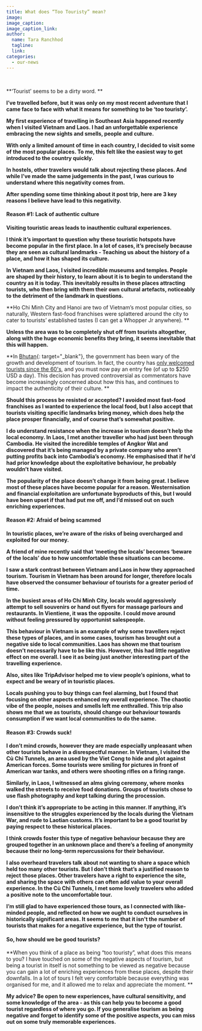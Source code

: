 ```yaml
---
title: What does “Too Touristy” mean?
image:
image_caption:
image_caption_link:
author:
  name: Tara Ranchhod
  tagline:
  link:
categories:
  - our-news
---
```


&nbsp;

**‘Tourist’ seems to be a dirty word. **

**I’ve travelled before, but it was only on my most recent adventure that I came face to face with what it means for something to be ‘too touristy’.**

**My first experience of travelling in Southeast Asia happened recently when I visited Vietnam and Laos. I had an unforgettable experience embracing the new sights and smells, people and culture.**

**With only a limited amount of time in each country, I decided to visit some of the most popular places. To me, this felt like the easiest way to get introduced to the country quickly.**

**In hostels, other travelers would talk about rejecting these places. And while I’ve made the same judgements in the past, I was curious to understand where this negativity comes from.**

**After spending some time thinking about it post trip, here are 3 key reasons I believe have lead to this negativity.**

#### **Reason #1: Lack of authentic culture**

**Visiting touristic areas leads to inauthentic cultural experiences.**

**I think it’s important to question why these touristic hotspots have become popular in the first place. In a lot of cases, it’s precisely because they are seen as cultural landmarks - Teaching us about the history of a place, and how it has shaped its culture.**

**In Vietnam and Laos, I visited incredible museums and temples. People are shaped by their history, to learn about it is to begin to understand the country as it is today. This inevitably results in these places attracting tourists, who then bring with them their own cultural artefacts, noticeably to the detriment of the landmark in questions.**

**Ho Chi Minh City and Hanoi are two of Vietnam’s most popular cities, so naturally, Western fast-food franchises were splattered around the city to cater to tourists’ established tastes (I can get a Whopper Jr anywhere). **

**Unless the area was to be completely shut off from tourists altogether, along with the huge economic benefits they bring, it seems inevitable that this will happen.**

**In [Bhutan](https://www.lonelyplanet.com/bhutan){: target="_blank"}, the government has been wary of the growth and development of tourism. In fact, the country has [only welcomed tourists since the 60's](https://www.bhutan.travel/page/getting-into-bhutan), and you must now pay an entry fee (of up to $250 USD a day). This decision has proved controversial as commentators have become increasingly concerned about how this has, and continues to impact the authenticity of their culture. **

**Should this process be resisted or accepted? I avoided most fast-food franchises as I wanted to experience the local food, but I also accept that tourists visiting specific landmarks bring money, which does help the place prosper financially, and of course that’s somewhat positive.**

**I do understand resistance when the increase in tourism doesn’t help the local economy. In Laos, I met another traveller who had just been through Cambodia. He visited the incredible temples of Angkor Wat and discovered that it’s being managed by a private company who aren’t putting profits back into Cambodia’s economy. He emphasised that if he'd had prior knowledge about the exploitative behaviour, he probably wouldn’t have visited.**

**The popularity of the place doesn’t change it from being great. I believe most of these places have become popular for a reason. Westernisation and financial exploitation are unfortunate byproducts of this, but I would have been upset if that had put me off, and I’d missed out on such enriching experiences.**

#### **Reason #2: Afraid of being scammed**

**In touristic places, we’re aware of the risks of being overcharged and exploited for our money.**

**A friend of mine recently said that ‘meeting the locals’ becomes ‘beware of the locals’ due to how uncomfortable these situations can become.**

**I saw a stark contrast between Vietnam and Laos in how they approached tourism. Tourism in Vietnam has been around for longer, therefore locals have observed the consumer behaviour of tourists for a greater period of time.**

**In the busiest areas of Ho Chi Minh City, locals would aggressively attempt to sell souvenirs or hand out flyers for massage parlours and restaurants. In Vientiene, it was the opposite. I could move around without feeling pressured by opportunist salespeople.**

**This behaviour in Vietnam is an example of why some travellers reject these types of places, and in some cases, tourism has brought out a negative side to local communities. Laos has shown me that tourism doesn’t necessarily have to be like this. However, this had little negative effect on me overall. I see it as being just another interesting part of the travelling experience.**

**Also, sites like TripAdvisor helped me to view people’s opinions, what to expect and be weary of in touristic places. &nbsp;**

**Locals pushing you to buy things can feel alarming, but I found that focusing on other aspects enhanced my overall experience. The chaotic vibe of the people, noises and smells left me enthralled. This trip also shows me that we as tourists, should change our behaviour towards consumption if we want local communities to do the same.**

#### **Reason #3: Crowds suck!**

**I don’t mind crowds, however they are made especially unpleasant when other tourists behave in a disrespectful manner. In Vietnam, I visited the Củ Chi Tunnels, an area used by the Viet Cong to hide and plot against American forces. Some tourists were smiling for pictures in front of American war tanks, and others were shooting rifles on a firing range.**

**Similarly, in Laos, I witnessed an alms giving ceremony, where monks walked the streets to receive food donations. Groups of tourists chose to use flash photography and kept talking during the procession.**

**I don’t think it’s appropriate to be acting in this manner. If anything, it’s insensitive to the struggles experienced by the locals during the Vietnam War, and rude to Laotian customs. It’s important to be a good tourist by paying respect to these historical places.**

**I think crowds foster this type of negative behaviour because they are grouped together in an unknown place and there’s a feeling of anonymity because their no long-term repercussions for their behaviour. &nbsp;**

**I also overheard travelers talk about not wanting to share a space which held too many other tourists. But I don’t think that’s a justified reason to reject those places. Other travelers have a right to experience the site, and sharing the space with others can often add value to your overall experience. In the Củ Chi Tunnels, I met some lovely travelers who added a positive note to the uncomfortable tour.**

**I’m still glad to have experienced those tours, as I connected with like-minded people, and reflected on how we ought to conduct ourselves in historically significant areas. It seems to me that it isn't the number of tourists that makes for a negative experience, but the type of tourist.**

#### ****So, how should we be good tourists?****

**When you think of a place as being “too touristy”, what does this means to you? I have touched on some of the negative aspects of tourism, but being a tourist in itself is not something to be viewed as negative because you can gain a lot of enriching experiences from these places, despite their downfalls. In a lot of tours I felt very comfortable because everything was organised for me, and it allowed me to relax and appreciate the moment. **

**My advice? Be open to new experiences, have cultural sensitivity, and some knowledge of the area - as this can help you to become a good tourist regardless of where you go. If you generalise tourism as being negative and forget to identify some of the positive aspects, you can miss out on some truly memorable experiences.**